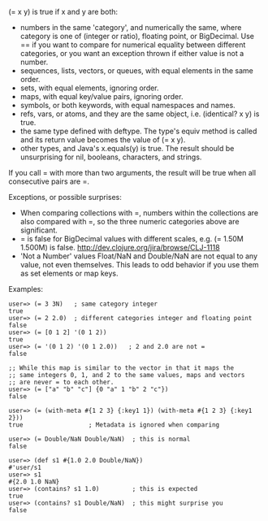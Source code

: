 (= x y) is true if x and y are both:

* numbers in the same 'category', and numerically the same, where
  category is one of (integer or ratio), floating point, or
  BigDecimal.  Use == if you want to compare for numerical equality
  between different categories, or you want an exception thrown if
  either value is not a number.
* sequences, lists, vectors, or queues, with equal elements in the
  same order.
* sets, with equal elements, ignoring order.
* maps, with equal key/value pairs, ignoring order.
* symbols, or both keywords, with equal namespaces and names.
* refs, vars, or atoms, and they are the same object, i.e. (identical?
  x y) is true.
* the same type defined with deftype.  The type's equiv method is
  called and its return value becomes the value of (= x y).
* other types, and Java's x.equals(y) is true.  The result should be
  unsurprising for nil, booleans, characters, and strings.

If you call = with more than two arguments, the result will be true
when all consecutive pairs are =.

Exceptions, or possible surprises:

* When comparing collections with =, numbers within the collections
  are also compared with =, so the three numeric categories above
  are significant.
* = is false for BigDecimal values with different scales, e.g. (=
  1.50M 1.500M) is false.  http://dev.clojure.org/jira/browse/CLJ-1118
* 'Not a Number' values Float/NaN and Double/NaN are not equal to any
  value, not even themselves.  This leads to odd behavior if you use
  them as set elements or map keys.

Examples:

    user=> (= 3 3N)   ; same category integer
    true
    user=> (= 2 2.0)  ; different categories integer and floating point
    false
    user=> (= [0 1 2] '(0 1 2))
    true
    user=> (= '(0 1 2) '(0 1 2.0))   ; 2 and 2.0 are not =
    false

    ;; While this map is similar to the vector in that it maps the
    ;; same integers 0, 1, and 2 to the same values, maps and vectors
    ;; are never = to each other.
    user=> (= ["a" "b" "c"] {0 "a" 1 "b" 2 "c"})
    false

    user=> (= (with-meta #{1 2 3} {:key1 1}) (with-meta #{1 2 3} {:key1 2}))
    true                  ; Metadata is ignored when comparing

    user=> (= Double/NaN Double/NaN)  ; this is normal
    false

    user=> (def s1 #{1.0 2.0 Double/NaN})
    #'user/s1
    user=> s1
    #{2.0 1.0 NaN}
    user=> (contains? s1 1.0)         ; this is expected
    true
    user=> (contains? s1 Double/NaN)  ; this might surprise you
    false
